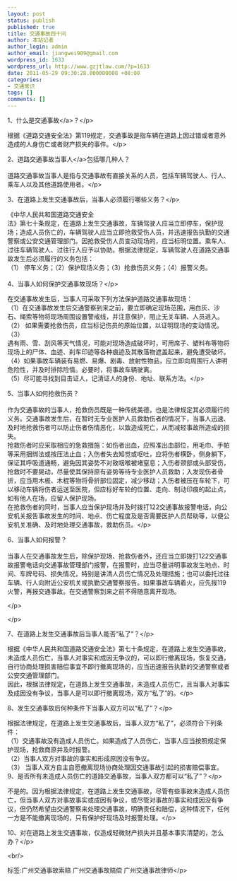 ```yaml
---
layout: post
status: publish
published: true
title: 交通事故四十问
author: 本站记者
author_login: admin
author_email: jiangwei909@gmail.com
wordpress_id: 1633
wordpress_url: http://www.gzjtlaw.com/?p=1633
date: 2011-05-29 09:30:28.000000000 +08:00
categories:
- 交通常识
tags: []
comments: []
---
```

<p><p>1、什么是<a>交通事故<&#47;a>？<&#47;p><br><p> 根据《道路交通安全法》第119规定，交通事故是指车辆在道路上因过错或者意外造成的人身伤亡或者财产损失的事件。<&#47;p><br><p> 2、道路交通事故<a>当事人<&#47;a>包括哪几种人？<br><br> 道路交通事故当事人是指与交通事故有直接关系的人员，包括车辆驾驶人、行人、乘车人以及其他道路使用者。<&#47;p><br><p> 3、在道路上发生交通事故后，当事人必须履行哪些义务？<&#47;p><br><p> 《中华人民共和国道路交通安全 <br> 法》第七十条规定，在道路上发生交通事故，车辆驾驶人应当立即停车，保护现场；造成人员伤亡的，车辆驾驶人应当立即抢救受伤人员，并迅速报告执勤的交通警察或公安交通管理部门。因抢救受伤人员变动现场的，应当标明位置。乘车人、过往车辆驾驶人、过往行人应予以协助。根据法律规定，车辆驾驶人在道路交通事故发生后必须履行的义务包括：<br> （1） 停车义务；（2）保护现场义务；（3）抢救伤员义务；（4）报警义务。<br><br>4、当事人如何保护交通事故现场？<&#47;p><br><p> 在交通事故发生后，当事人可采取下列方法保护道路交通事故现场：<br> （1）在交通事故发生后交通警察到来之前，要立即确定现场范围，用白灰、沙石、绳索等物将现场周围设置警戒线，并注意保护，阻止无关车辆、人员进入。<br> （2） 如果需要抢救伤员，应当标记伤员的原始位置，以证明现场的变动情况。<br> （3） <br> 遇有雨、雪、刮风等天气情况，可能对现场造成破坏时，可用席子、塑料布等物将现场上的尸体、血迹、刹车印迹等各种痕迹及其散落物遮盖起来，避免遭受破坏。<br> （4）如果事故车辆装有易燃、易爆、剧毒、放射性物品，应立即向周围行人讲明危险性，并及时排除险情。必要时，将事故车辆驶离。<br> （5）尽可能寻找到目击证人，记清证人的身份、地址、联系方法。<&#47;p><br><p> 5、当事人如何抢救伤员？<br><br> 作为交通事故的当事人，抢救伤员既是一种传统美德，也是法律规定其必须履行的义务。交通事故发生后，在暂时无专业医护人员救助伤者的情况下，当事人迅速、及时地抢救伤者可以防止伤者伤情恶化，以致造成死亡，从而减轻事故所造成的损失。<br> 抢救伤者时应采取相应的急救措施：如伤者出血，应照准出血部位，用毛巾、手帕等采用捆绑法或按压法止血；入伤者失去知觉或呕吐，应将伤者横卧，侧身躺下，保证其呼吸道通畅，避免因其姿势不对致咽喉被堵窒息；入伤者颈部或头部受伤，抢救时不要晃动，尽量使其保持原有姿势等待专业医护人员救助；入发现伤者骨折，应当用木板、木棍等物将骨折部位固定，减少移动；入伤者被压在车轮下，可以移动车辆将伤者运送至医院，但应标好车轮的位置、走向、制动印痕的起止点，如有他人在场，应留人保护现场。<br> 在抢救伤者的同时，当事人应当保护现场并及时拨打122交通事故报警电话，向公安机关报告事故发生的时间、地点、伤亡程度及是否需要医护人员帮助等，以便公安机关准确、及时地处理交通事故，救助伤员。<&#47;p><br><p> 6、当事人如何报警？<br><br> 当事人在交通事故发生后，除保护现场、抢救伤者外，还应当立即拨打122交通事故报警电话向交通事故管理部门报警，在报警时，应当尽量讲明事故发生地点、时间、车牌号码、损失情况，特别是讲清人员伤亡情况及处理措施；也可以委托过往车辆、行人向附近公安机关或执勤交通警察报告。如果事故车辆着火，应先报119火警，再报交通事故。在交通警察到来之前不得随意离开现场。<p><&#47;p><p><&#47;p><br><p> 7、在道路上发生交通事故后当事人能否&ldquo;私了&rdquo;？<&#47;p><br><p> 根据《中华人民共和国道路交通安全法》第七十条规定，在道路上发生交通事故，未造成人员伤亡，当事人对事实和成因无争议的，可以即行撤离现场，恢复交通，自行协商处理损害赔偿事宜不即行撤离现场的，应当迅速报告执勤的交通警察或者公安交通管理部门。<br> 因此，根据法律规定，在道路上发生交通事故，未造成人员伤亡，且当事人对事实及成因没有争议，当事人是可以即行撤离现场，双方&ldquo;私了&rdquo;的。<&#47;p><br><p> 8、发生交通事故后何种条件下当事人双方可以&ldquo;私了&rdquo;？<&#47;p><br><p> 根据法律规定，在道路上发生交通事故后，当事人双方&ldquo;私了&rdquo;，必须符合下列条件：<br> （1）交通事故没有造成人员伤亡。如果造成了人员伤亡，当事人应当按照规定保护现场，抢救商原并及时报警。<br> （2）当事人双方对事故的事实和形成原因没有争议。<br> （3） 当事人双方自主自愿撤离现场协商处理因交通事故引起的损害赔偿事宜。<br> 9、是否所有未造成人员伤亡的道路交通事故，当事人双方都可以&ldquo;私了&rdquo;？<&#47;p><br><p> 不是的。因为根据法律规定，在道路上发生交通事故，尽管有些事故未造成人员伤亡，但当事人双方对事故事实或成因有争议，或尽管对事故的事实和成因没有争议，但仍然希望由交通警察来处理交通事故，明确责任和赔偿，这种情况下，任何一方是不能撤离现场的，只有保护好现场及时报警处理。<&#47;p><br><p> 10、对在道路上发生交通事故，仅造成轻微财产损失并且基本事实清楚的，怎么办？<&#47;p><br&#47;><p>标签:广州交通事故索赔 广州交通事故赔偿 广州交通事故律师<&#47;p>
